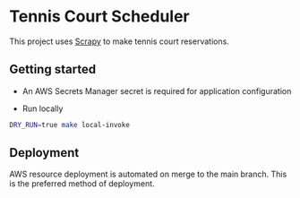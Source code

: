 # Tennis Court Scheduler
This project uses [Scrapy](https://docs.scrapy.org/en/latest/index.html) to make tennis court reservations.
## Getting started

- An AWS Secrets Manager secret is required for application configuration

- Run locally
```sh
DRY_RUN=true make local-invoke
```

## Deployment
AWS resource deployment is automated on merge to the main branch. This is the preferred method of deployment.

